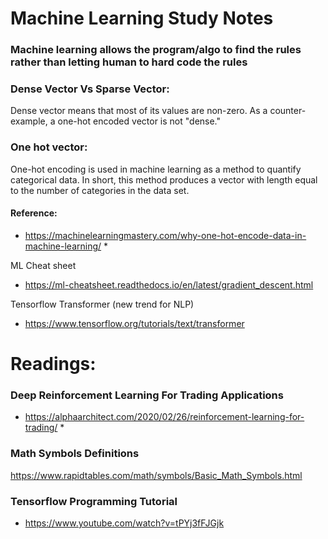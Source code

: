 # Machine Learning Study Notes

### Machine learning allows the program/algo to find the rules rather than letting human to hard code the rules

### Dense Vector Vs Sparse Vector:
Dense vector means that most of its values are non-zero. As a counter-example, a one-hot encoded vector is not "dense."

### One hot vector:
One-hot encoding is used in machine learning as a method to quantify categorical data. In short, this method produces a vector with length equal to the number of categories in the data set.

#### Reference:
* https://machinelearningmastery.com/why-one-hot-encode-data-in-machine-learning/ *

ML Cheat sheet 
* https://ml-cheatsheet.readthedocs.io/en/latest/gradient_descent.html

Tensorflow Transformer (new trend for NLP)
* https://www.tensorflow.org/tutorials/text/transformer

# Readings: 

### Deep Reinforcement Learning For Trading Applications

* https://alphaarchitect.com/2020/02/26/reinforcement-learning-for-trading/ * 

### Math Symbols Definitions

https://www.rapidtables.com/math/symbols/Basic_Math_Symbols.html


### Tensorflow Programming Tutorial

* https://www.youtube.com/watch?v=tPYj3fFJGjk
